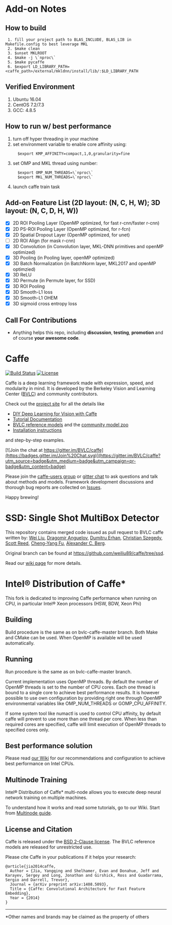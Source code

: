 # Add-on Notes
## How to build
```shell
 1. fill your project path to BLAS_INCLUDE, BLAS_LIB in Makefile.config to best leverage MKL
 2. $make clean
 3. $unset MKLROOT
 4. $make -j \`nproc\`
 5. $make pycaffe
 6. $export LD_LIBRARY_PATH=<caffe_path>/external/mkldnn/install/lib/:$LD_LIBRARY_PATH
```
## Verified Environment
 1. Ubuntu 16.04
 2. CentOS 7.2/7.3
 3. GCC: 4.8.5

## How to run w/ best performance
 1. turn off hyper threading in your machine
 2. set environment variable to enable core affinity using:
    ```shell
      $export KMP_AFFINITY=compact,1,0,granularity=fine
    ```
 3. set OMP and MKL thread using number:
    ```shell
      $export OMP_NUM_THREADS=\`nproc\`
      $export MKL_NUM_THREADS=\`nproc\`
    ```
 4. launch caffe train task


## Add-on Feature List (2D layout: (N, C, H, W); 3D layout: (N, C, D, H, W))
 - [x] 2D ROI Pooling Layer (OpenMP optimized, for fast r-cnn/faster r-cnn)
 - [x] 2D PS-ROI Pooling Layer (OpenMP optimized, for r-fcn)
 - [x] 2D Spatial Dropout Layer (OpenMP optimized, for unet)
 - [ ] 2D ROI Align (for mask r-cnn)
 - [x] 3D Convolution (in Convolution layer, MKL-DNN primitives and openMP optimized)
 - [x] 3D Pooling (in Pooling layer, openMP optimized)
 - [x] 3D Batch Normalization (in BatchNorm layer, MKL2017 and openMP optimzied)
 - [x] 3D ReLU
 - [x] 3D Permute (in Permute layer, for SSD)
 - [x] 3D ROI Pooling
 - [x] 3D Smooth-L1 loss
 - [x] 3D Smooth-L1 OHEM
 - [x] 3D sigmoid cross entropy loss

## Call For Contributions
- Anything helps this repo, including **discussion**, **testing**, **promotion** and of course **your awesome code**.

# Caffe
[![Build Status](https://travis-ci.org/BVLC/caffe.svg?branch=master)](https://travis-ci.org/BVLC/caffe)
[![License](https://img.shields.io/badge/license-BSD-blue.svg)](LICENSE)

Caffe is a deep learning framework made with expression, speed, and modularity in mind.
It is developed by the Berkeley Vision and Learning Center ([BVLC](http://bvlc.eecs.berkeley.edu)) and community contributors.

Check out the [project site](http://caffe.berkeleyvision.org) for all the details like
- [DIY Deep Learning for Vision with Caffe](https://docs.google.com/presentation/d/1UeKXVgRvvxg9OUdh_UiC5G71UMscNPlvArsWER41PsU/edit#slide=id.p)
- [Tutorial Documentation](http://caffe.berkeleyvision.org/tutorial/)
- [BVLC reference models](http://caffe.berkeleyvision.org/model_zoo.html) and the [community model zoo](https://github.com/BVLC/caffe/wiki/Model-Zoo)
- [Installation instructions](http://caffe.berkeleyvision.org/installation.html)

and step-by-step examples.

[![Join the chat at https://gitter.im/BVLC/caffe](https://badges.gitter.im/Join%20Chat.svg)](https://gitter.im/BVLC/caffe?utm_source=badge&utm_medium=badge&utm_campaign=pr-badge&utm_content=badge)

Please join the [caffe-users group](https://groups.google.com/forum/#!forum/caffe-users) or [gitter chat](https://gitter.im/BVLC/caffe) to ask questions and talk about methods and models.
Framework development discussions and thorough bug reports are collected on [Issues](https://github.com/BVLC/caffe/issues).

Happy brewing!


# SSD: Single Shot MultiBox Detector
This repository contains merged code issued as pull request to BVLC caffe written by:
[Wei Liu](http://www.cs.unc.edu/~wliu/), [Dragomir Anguelov](https://www.linkedin.com/in/dragomiranguelov), [Dumitru Erhan](http://research.google.com/pubs/DumitruErhan.html), [Christian Szegedy](http://research.google.com/pubs/ChristianSzegedy.html), [Scott Reed](http://www-personal.umich.edu/~reedscot/), [Cheng-Yang Fu](http://www.cs.unc.edu/~cyfu/), [Alexander C. Berg](http://acberg.com).

Original branch can be found at https://github.com/weiliu89/caffe/tree/ssd.

Read our [wiki page](https://github.com/intel/caffe/wiki/SSD:-Single-Shot-MultiBox-Detector) for more details.

# Intel® Distribution of Caffe*
This fork is dedicated to improving Caffe performance when running on CPU, in particular Intel® Xeon processors (HSW, BDW, Xeon Phi)

## Building
Build procedure is the same as on bvlc-caffe-master branch. Both Make and CMake can be used.
When OpenMP is available will be used automatically.

## Running
Run procedure is the same as on bvlc-caffe-master branch.

Current implementation uses OpenMP threads. By default the number of OpenMP threads is set
to the number of CPU cores. Each one thread is bound to a single core to achieve best
performance results. It is however possible to use own configuration by providing right
one through OpenMP environmental variables like OMP_NUM_THREADS or GOMP_CPU_AFFINITY.

If some system tool like numactl is used to control CPU affinity, by default caffe will prevent
to use more than one thread per core. When less than required cores are specified, caffe will
limit execution of OpenMP threads to specified cores only.

## Best performance solution
Please read [our Wiki](https://github.com/intel/caffe/wiki/Recommendations-to-achieve-best-performance) for our recommendations and configuration to achieve best performance on Intel CPUs. 

## Multinode Training
Intel® Distribution of Caffe* multi-node allows you to execute deep neural network training on multiple machines.

To understand how it works and read some tutorials, go to our Wiki. Start from [Multinode guide](https://github.com/intel/caffe/wiki/Multinode-guide).

## License and Citation
Caffe is released under the [BSD 2-Clause license](https://github.com/BVLC/caffe/blob/master/LICENSE).
The BVLC reference models are released for unrestricted use.

Please cite Caffe in your publications if it helps your research:

    @article{jia2014caffe,
      Author = {Jia, Yangqing and Shelhamer, Evan and Donahue, Jeff and Karayev, Sergey and Long, Jonathan and Girshick, Ross and Guadarrama, Sergio and Darrell, Trevor},
      Journal = {arXiv preprint arXiv:1408.5093},
      Title = {Caffe: Convolutional Architecture for Fast Feature Embedding},
      Year = {2014}
    }

***
 *Other names and brands may be claimed as the property of others

